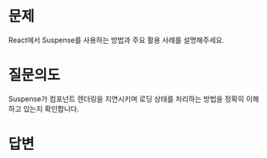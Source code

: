 # 문제
React에서 Suspense를 사용하는 방법과 주요 활용 사례를 설명해주세요.

# 질문의도
Suspense가 컴포넌트 렌더링을 지연시키며 로딩 상태를 처리하는 방법을 정확히 이해하고 있는지 확인합니다.

# 답변